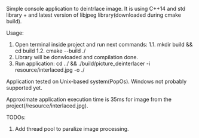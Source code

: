 Simple console application to deintrlace image.
It is using C++14 and std library + and latest version of libjpeg library(downloaded during cmake build).

Usage:
1. Open terminal inside project and run next commands:
  1.1. mkdir build && cd build
  1.2. cmake --build ./
2. Library will be donwloaded and compilation done.
3. Run application: cd ../ && ./build/picture_deinterlacer -i resource/interlaced.jpg -o ./

Application tested on Unix-based system(PopOs). Windows not probably supported yet.

Approximate application execution time is 35ms for image from the project(/resource/interlaced.jpg).

TODOs:
1. Add thread pool to paralize image processing.
